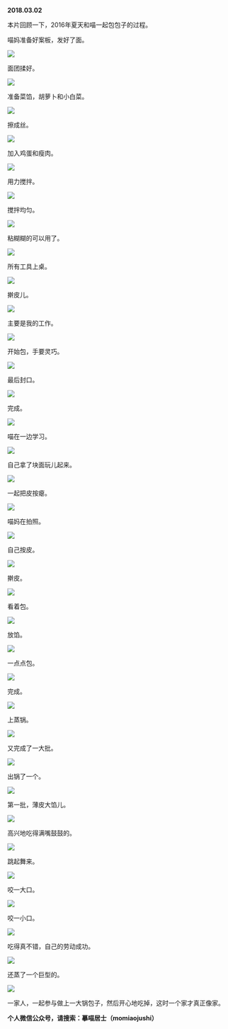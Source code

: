
          
            
**2018.03.02**

本片回顾一下，2016年夏天和喵一起包包子的过程。

喵妈准备好案板，发好了面。




![](//upload-images.jianshu.io/upload_images/51001-7ed87860462a6261.jpg)




面团揉好。




![](//upload-images.jianshu.io/upload_images/51001-1c4a11bb0a920c85.jpg)




准备菜馅，胡萝卜和小白菜。




![](//upload-images.jianshu.io/upload_images/51001-94a425e5ec2dae2b.jpg)




擦成丝。




![](//upload-images.jianshu.io/upload_images/51001-7bd13e747e79852b.jpg)




加入鸡蛋和瘦肉。




![](//upload-images.jianshu.io/upload_images/51001-3f95d0b595c34bfe.jpg)




用力搅拌。




![](//upload-images.jianshu.io/upload_images/51001-a3215a807394e232.jpg)




搅拌均匀。




![](//upload-images.jianshu.io/upload_images/51001-d537ab86a5e55f7c.jpg)




粘糊糊的可以用了。




![](//upload-images.jianshu.io/upload_images/51001-18616fe009420918.jpg)




所有工具上桌。




![](//upload-images.jianshu.io/upload_images/51001-866b6592bdaeae59.jpg)




擀皮儿。




![](//upload-images.jianshu.io/upload_images/51001-218eed27dcb0906a.jpg)




主要是我的工作。




![](//upload-images.jianshu.io/upload_images/51001-fd65c17eec55f71a.jpg)




开始包，手要灵巧。




![](//upload-images.jianshu.io/upload_images/51001-329df19adcc298d5.jpg)




最后封口。




![](//upload-images.jianshu.io/upload_images/51001-8c86461df0dbaded.jpg)




完成。




![](//upload-images.jianshu.io/upload_images/51001-eaafd75b4ae93bc4.jpg)




喵在一边学习。




![](//upload-images.jianshu.io/upload_images/51001-233b8dbb588c35df.jpg)




自己拿了块面玩儿起来。




![](//upload-images.jianshu.io/upload_images/51001-9750727cf2f4b13e.jpg)




一起把皮按瘪。




![](//upload-images.jianshu.io/upload_images/51001-e153c7541ca6fbd4.jpg)




喵妈在拍照。




![](//upload-images.jianshu.io/upload_images/51001-8849d4e0aeb9ba4d.jpg)




自己按皮。




![](//upload-images.jianshu.io/upload_images/51001-37e9d27e2541da1f.jpg)




擀皮。




![](//upload-images.jianshu.io/upload_images/51001-80b5aba1875b1036.jpg)




看着包。




![](//upload-images.jianshu.io/upload_images/51001-a9e40e015c5d539b.jpg)




放馅。




![](//upload-images.jianshu.io/upload_images/51001-8ea30ebd121b89f8.jpg)




一点点包。




![](//upload-images.jianshu.io/upload_images/51001-7b2c403cecf3bcae.jpg)




完成。




![](//upload-images.jianshu.io/upload_images/51001-537373057acab2ab.jpg)




上蒸锅。




![](//upload-images.jianshu.io/upload_images/51001-b56a16d2d9a63c9b.jpg)




又完成了一大批。




![](//upload-images.jianshu.io/upload_images/51001-264ad76e51e8cf00.jpg)




出锅了一个。




![](//upload-images.jianshu.io/upload_images/51001-e4b26525eacec576.jpg)




第一批，薄皮大馅儿。




![](//upload-images.jianshu.io/upload_images/51001-3866c6670d01853c.jpg)




高兴地吃得满嘴鼓鼓的。




![](//upload-images.jianshu.io/upload_images/51001-76f25b4ed0a64b32.jpg)




跳起舞来。




![](//upload-images.jianshu.io/upload_images/51001-919313acca8d6283.jpg)




咬一大口。




![](//upload-images.jianshu.io/upload_images/51001-74d9759023357bc4.jpg)




咬一小口。




![](//upload-images.jianshu.io/upload_images/51001-82d7dd17789a8e08.jpg)




吃得真不错，自己的劳动成功。




![](//upload-images.jianshu.io/upload_images/51001-1fbe989cff534225.jpg)




还蒸了一个巨型的。




![](//upload-images.jianshu.io/upload_images/51001-8097abfa4f438d4a.jpg)




一家人，一起参与做上一大锅包子，然后开心地吃掉，这时一个家才真正像家。


**个人微信公众号，请搜索：摹喵居士（momiaojushi）**

          
        